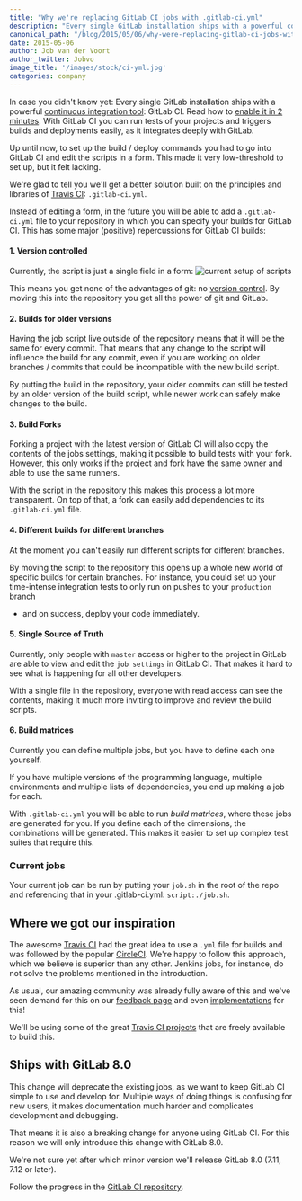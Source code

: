 ```yaml
---
title: "Why we're replacing GitLab CI jobs with .gitlab-ci.yml"
description: "Every single GitLab installation ships with a powerful continuous integration tool: GitLab CI. Read how to enable it in 2 minutes."
canonical_path: "/blog/2015/05/06/why-were-replacing-gitlab-ci-jobs-with-gitlab-ci-dot-yml/"
date: 2015-05-06
author: Job van der Voort
author_twitter: Jobvo
image_title: '/images/stock/ci-yml.jpg'
categories: company
---
```


In case you didn't know yet: Every single GitLab installation
ships with a powerful [continuous integration tool](/features/continuous-integration/): GitLab CI.
Read how to [enable it in 2 minutes](https://gitlab.com/gitlab-org/omnibus-gitlab/blob/master/doc/gitlab-ci/README.md#getting-started).
With GitLab CI you can run tests of your projects and triggers
builds and deployments easily,
as it integrates deeply with GitLab.

Up until now, to set up the build / deploy commands you had to
go into GitLab CI and edit the scripts in a form. This made
it very low-threshold to set up, but it felt lacking.

We're glad to tell you we'll get a better solution built on the principles and libraries of [Travis CI](https://www.travis-ci.org):
`.gitlab-ci.yml`.

<!--more-->

Instead of editing a form, in the future you will be able to
add a `.gitlab-ci.yml` file to your repository in which you
can specify your builds for GitLab CI.
This has some major (positive) repercussions for GitLab CI
builds:

#### 1. Version controlled

Currently, the script is just a single field in a form:
![current setup of scripts](/images/ci-yml/jobs_old.png)

This means you get none of the advantages of git: no [version control](/topics/version-control/).
By moving this into the repository you get all the power of git and GitLab.

#### 2. Builds for older versions

Having the job script live outside of the repository means that it will be the
same for every commit. That means that any change to the script will influence
the build for any commit, even if you are working on older branches / commits
that could be incompatible with the new build script.

By putting the build in the repository, your older commits can still be tested
by an older version of the build script, while newer work can safely make changes
to the build.

#### 3. Build Forks

Forking a project with the latest version of GitLab CI will also copy the contents
of the jobs settings, making it possible to build tests with your fork.
However, this only works if the project and fork have the same owner and able
to use the same runners.

With the script in the repository this makes this process a lot more transparent.
On top of that, a fork can easily add dependencies to its `.gitlab-ci.yml` file.

#### 4. Different builds for different branches

At the moment you can't easily run different scripts for different branches.

By moving the script to the repository this opens up a whole new world of
specific builds for certain branches. For instance, you could set up your
time-intense integration tests to only run on pushes to your `production` branch
- and on success, deploy your code immediately.

#### 5. Single Source of Truth

Currently, only people with `master` access or higher to the project in GitLab
are able to view and edit the `job settings` in GitLab CI. That makes it hard
to see what is happening for all other developers.

With a single file in the repository, everyone with read access can see the contents,
making it much more inviting to improve and review the build scripts.

#### 6. Build matrices

Currently you can define multiple jobs, but you have to define each one yourself.

If you have multiple versions of the programming language, multiple environments and
multiple lists of dependencies, you end up making a job for each.

With `.gitlab-ci.yml` you will be able to run _build matrices_, where these jobs are
generated for you. If you define each of the dimensions, the combinations
will be generated. This makes it easier to set up complex
test suites that require this.

### Current jobs

Your current job can be run by putting your
`job.sh` in the root of the repo and referencing that in your
.gitlab-ci.yml: `script:./job.sh`.

## Where we got our inspiration

The awesome [Travis CI](https://travis-ci.org/) had the great
idea to use a `.yml` file for builds and was followed
by the popular [CircleCI](https://circleci.com). We're happy
to follow this approach, which we believe is superior than
any other. Jenkins jobs, for instance, do not solve the problems mentioned
in the introduction.

As usual, our amazing community was already fully aware of this
and we've seen demand for this on our [feedback page](http://feedback.gitlab.com/forums/176466-general/suggestions/5591851-store-build-configuration-in-the-repo-like-travi)
and even [implementations](https://github.com/claudyus/ci-yml) for this!

We'll be using some of the great [Travis CI projects](https://github.com/travis-ci/travis-ci) that are freely available to build this.

## Ships with GitLab 8.0

This change will deprecate the existing jobs, as we want to keep
GitLab CI simple to use and develop for.
Multiple ways of doing things is
confusing for new users, it makes documentation much harder and complicates
development and debugging.

That means it is also a breaking change for anyone using
GitLab CI. For this reason we will only introduce this
change with GitLab 8.0.

We're not sure yet after which minor version we'll release GitLab 8.0 (7.11, 7.12 or later).

Follow the progress in the [GitLab CI repository](https://gitlab.com/gitlab-org/gitlab-ci).
